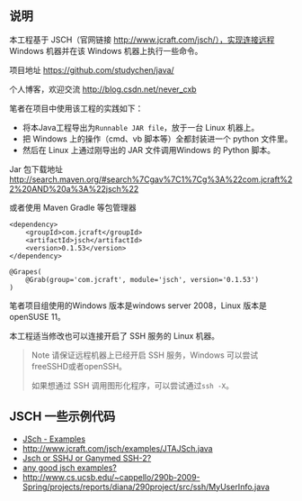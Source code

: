 ## 说明 ##

本工程基于 JSCH（官网链接 http://www.jcraft.com/jsch/），实现连接远程 Windows 机器并在该 Windows 机器上执行一些命令。

项目地址 https://github.com/studychen/java/

个人博客，欢迎交流 http://blog.csdn.net/never_cxb

笔者在项目中使用该工程的实践如下：
		
- 将本Java工程导出为`Runnable JAR file`，放于一台 Linux 机器上。
- 把 Windows 上的操作（cmd、vb 脚本等）全都封装进一个 python 文件里。
- 然后在 Linux 上通过刚导出的 JAR 文件调用Windows 的 Python 脚本。


Jar 包下载地址 http://search.maven.org/#search%7Cgav%7C1%7Cg%3A%22com.jcraft%22%20AND%20a%3A%22jsch%22

或者使用 Maven Gradle 等包管理器
```
<dependency>
	<groupId>com.jcraft</groupId>
	<artifactId>jsch</artifactId>
	<version>0.1.53</version>
</dependency>
```

```
@Grapes(
	@Grab(group='com.jcraft', module='jsch', version='0.1.53')
)
```

笔者项目组使用的Windows 版本是windows server 2008，Linux 版本是 openSUSE 11。

本工程适当修改也可以连接开启了 SSH 服务的 Linux 机器。

>Note
>请保证远程机器上已经开启 SSH 服务，Windows 可以尝试freeSSHD或者openSSH。
>
>如果想通过 SSH 调用图形化程序，可以尝试通过`ssh -X`。

## JSCH 一些示例代码 ##

- [JSch - Examples](http://www.jcraft.com/jsch/examples/)
- http://www.jcraft.com/jsch/examples/JTAJSch.java
- [Jsch or SSHJ or Ganymed SSH-2?](http://stackoverflow.com/questions/5097514/jsch-or-sshj-or-ganymed-ssh-2)
- [any good jsch examples?](http://stackoverflow.com/questions/2405885/any-good-jsch-examples)
- http://www.cs.ucsb.edu/~cappello/290b-2009-Spring/projects/reports/diana/290project/src/ssh/MyUserInfo.java

